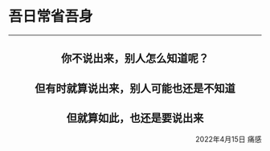 # 吾日常省吾身
***
<center>
<h2>你不说出来，别人怎么知道呢？</h2>
<h2>但有时就算说出来，别人可能也还是不知道</2h>
<h2>但就算如此，也还是要说出来</h2>
</center>
<p align="right">2022年4月15日 痛感</p>